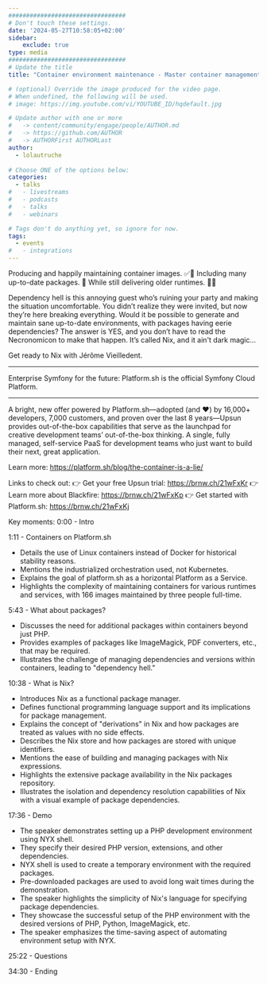 ```yaml
---
#################################
# Don't touch these settings.
date: '2024-05-27T10:58:05+02:00'
sidebar:
    exclude: true
type: media
#################################
# Update the title
title: "Container environment maintenance - Master container management"

# (optional) Override the image produced for the video page.
# When undefined, the following will be used.
# image: https://img.youtube.com/vi/YOUTUBE_ID/hqdefault.jpg

# Update author with one or more
#   -> content/community/engage/people/AUTHOR.md
#   -> https://github.com/AUTHOR
#   -> AUTHORFirst AUTHORLast
author:
  - lolautruche
  
# Choose ONE of the options below:
categories:
  - talks
#   - livestreams
#   - podcasts
#   - talks
#   - webinars

# Tags don't do anything yet, so ignore for now.
tags:
  - events
#   - integrations
---
```

Producing and happily maintaining container images. ✅🙂
Including many up-to-date packages. 💪
While still delivering older runtimes. 🫠🤯

Dependency hell is this annoying guest who’s ruining your party and making the situation uncomfortable. You didn’t realize they were invited, but now they’re here breaking everything.
Would it be possible to generate and maintain sane up-to-date environments, with packages having eerie dependencies? The answer is YES, and you don’t have to read the Necronomicon to make that happen. It’s called Nix, and it ain't dark magic…

Get ready to Nix with Jérôme Vieilledent.
______________________________________

Enterprise Symfony for the future: Platform.sh is the official Symfony Cloud Platform.
______________________________________

A bright, new offer powered by Platform.sh—adopted (and ❤️) by 16,000+ developers, 7,000 customers, and proven over the last 8 years—Upsun provides out-of-the-box capabilities that serve as the launchpad for creative development teams’ out-of-the-box thinking. A single, fully managed, self-service PaaS for development teams who just want to build their next, great application.

Learn more: https://platform.sh/blog/the-container-is-a-lie/

Links to check out:
👉 Get your free Upsun trial: https://brnw.ch/21wFxKr
👉 Learn more about Blackfire: https://brnw.ch/21wFxKp
👉 Get started with Platform.sh: https://brnw.ch/21wFxKj

Key moments:
0:00 - Intro

1:11 - Containers on Platform.sh
* Details the use of Linux containers instead of Docker for historical stability reasons.
* Mentions the industrialized orchestration used, not Kubernetes.
* Explains the goal of platform.sh as a horizontal Platform as a Service.
* Highlights the complexity of maintaining containers for various runtimes and services, with 166 images maintained by three people full-time.

5:43 - What about packages?
* Discusses the need for additional packages within containers beyond just PHP.
* Provides examples of packages like ImageMagick, PDF converters, etc., that may be required.
* Illustrates the challenge of managing dependencies and versions within containers, leading to "dependency hell."

10:38 - What is Nix?
* Introduces Nix as a functional package manager.
* Defines functional programming language support and its implications for package management.
* Explains the concept of "derivations" in Nix and how packages are treated as values with no side effects.
* Describes the Nix store and how packages are stored with unique identifiers.
* Mentions the ease of building and managing packages with Nix expressions.
* Highlights the extensive package availability in the Nix packages repository.
* Illustrates the isolation and dependency resolution capabilities of Nix with a visual example of package dependencies.

17:36 - Demo
* The speaker demonstrates setting up a PHP development environment using NYX shell.
* They specify their desired PHP version, extensions, and other dependencies.
* NYX shell is used to create a temporary environment with the required packages.
* Pre-downloaded packages are used to avoid long wait times during the demonstration.
* The speaker highlights the simplicity of Nix's language for specifying package dependencies.
* They showcase the successful setup of the PHP environment with the desired versions of PHP, Python, ImageMagick, etc.
* The speaker emphasizes the time-saving aspect of automating environment setup with NYX.

25:22 - Questions

34:30 - Ending
